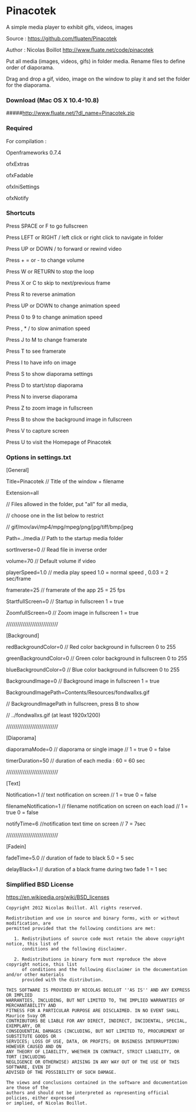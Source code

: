 # Pinacotek

A simple media player to exhibit gifs, videos, images

Source : <https://github.com/fluaten/Pinacotek>

Author : Nicolas Boillot <http://www.fluate.net/code/pinacotek>

Put all media (images, videos, gifs) in folder media.
Rename files to define order of diaporama.

Drag and drop a gif, video, image on the window 
to play it and set the folder for the diaporama.

### Download (Mac OS X 10.4-10.8)

#####<http://www.fluate.net/?dl_name=Pinacotek.zip>

### Required

For compilation :

Openframeworks 0.7.4

ofxExtras

ofxFadable

ofxIniSettings

ofxNotify

### Shortcuts

Press SPACE or F to go fullscreen 

Press LEFT or RIGHT / left click or right click to navigate in folder

Press UP or DOWN / to forward or rewind video

Press + = or - to change volume


Press W or RETURN to stop the loop 

Press X or C to skip to next/previous frame

Press R to reverse animation 

Press UP or DOWN to change animation speed

Press 0 to 9 to change animation speed

Press , * / to slow animation speed


Press J to M to change framerate 

Press T to see framerate 

Press I to have info on image

Press S to show diaporama settings


Press D to start/stop diaporama

Press N to inverse diaporama

Press Z to zoom image in fullscreen

Press B to show the background image in fullscreen


Press V to capture screen

Press U to visit the Homepage of Pinacotek


### Options in settings.txt

[General]

Title=Pinacotek // Title of the window + filename


Extension=all

// Files allowed in the folder, put "all" for all media, 

// choose one in the list below to restrict 

// gif/mov/avi/mp4/mpg/mpeg/png/jpg/tiff/bmp/jpeg


Path=../media
// Path to the startup media folder


sortInverse=0
// Read file in inverse order

volume=70
// Default volume if video

playerSpeed=1.0
// media play speed 1.0 = normal speed , 0.03 = 2 sec/frame

framerate=25
// framerate of the app 25 = 25 fps

StartfullScreen=0
// Startup in fullscreen 1 = true

ZoomfullScreen=0
// Zoom image in fullscreen 1 = true


////////////////////////////

[Background]


redBackgroundColor=0
// Red color background in fullscreen 0 to 255

greenBackgroundColor=0
// Green color background in fullscreen 0 to 255

blueBackgroundColor=0
// Blue color background in fullscreen 0 to 255

BackgroundImage=0
// Background image in fullscreen 1 = true

BackgroundImagePath=Contents/Resources/fondwallxs.gif

// BackgroundImagePath in fullscreen, press B to show 
  
// ../fondwallxs.gif (at least 1920x1200)


////////////////////////////

[Diaporama]


diaporamaMode=0
// diaporama or single image //  1 = true  0 = false

timerDuration=50
// duration of each media : 60 = 60 sec

////////////////////////////

[Text]


Notification=1
// text notification on screen //  1 = true  0 = false

filenameNotification=1
// filename notification on screen on each load //  1 = true  0 = false

notifyTime=6
//notification text time on screen // 7 = 7sec

////////////////////////////

[Fadein]


fadeTime=5.0
// duration of fade to black 5.0 = 5 sec

delayBlack=1
// duration of a black frame during two fade 1 = 1 sec

### Simplified BSD License

   https://en.wikipedia.org/wiki/BSD_licenses
	
	Copyright 2012 Nicolas Boillot. All rights reserved.

    Redistribution and use in source and binary forms, with or without modification, are
    permitted provided that the following conditions are met:

       1. Redistributions of source code must retain the above copyright notice, this list of
          conditions and the following disclaimer.

       2. Redistributions in binary form must reproduce the above copyright notice, this list
          of conditions and the following disclaimer in the documentation and/or other materials
          provided with the distribution.

    THIS SOFTWARE IS PROVIDED BY NICOLAS BOILLOT ''AS IS'' AND ANY EXPRESS OR IMPLIED
    WARRANTIES, INCLUDING, BUT NOT LIMITED TO, THE IMPLIED WARRANTIES OF MERCHANTABILITY AND
    FITNESS FOR A PARTICULAR PURPOSE ARE DISCLAIMED. IN NO EVENT SHALL Maurice Svay OR
    CONTRIBUTORS BE LIABLE FOR ANY DIRECT, INDIRECT, INCIDENTAL, SPECIAL, EXEMPLARY, OR
    CONSEQUENTIAL DAMAGES (INCLUDING, BUT NOT LIMITED TO, PROCUREMENT OF SUBSTITUTE GOODS OR
    SERVICES; LOSS OF USE, DATA, OR PROFITS; OR BUSINESS INTERRUPTION) HOWEVER CAUSED AND ON
    ANY THEORY OF LIABILITY, WHETHER IN CONTRACT, STRICT LIABILITY, OR TORT (INCLUDING
    NEGLIGENCE OR OTHERWISE) ARISING IN ANY WAY OUT OF THE USE OF THIS SOFTWARE, EVEN IF
    ADVISED OF THE POSSIBILITY OF SUCH DAMAGE.

    The views and conclusions contained in the software and documentation are those of the
    authors and should not be interpreted as representing official policies, either expressed
    or implied, of Nicolas Boillot.